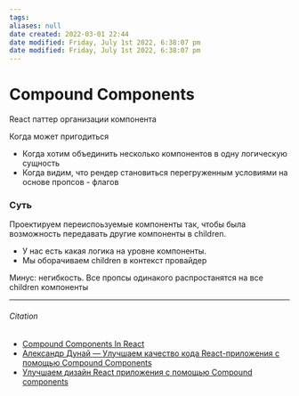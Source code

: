 ```yaml
---
tags: 
aliases: null
date created: 2022-03-01 22:44
date modified: Friday, July 1st 2022, 6:38:07 pm
date modified: Friday, July 1st 2022, 6:38:07 pm
---
```


# Compound Components

React паттер организации компонента

Когда может пригодиться

- Когда хотим объединить несколько компонентов в одну логическую сущность
- Когда видим, что рендер становиться перегруженным условиями на основе пропсов - флагов

### Суть

Проектируем переиспоьзуемые компоненты так, чтобы была возможность передавать другие компоненты в children.
- У нас есть какая логика на уровне компоненты.
- Мы оборачиваем children в контекст провайдер

Минус: негибкость. Все пропсы одинакого распростанятся на все children компоненты

---

###### Citation

- [Compound Components In React](https://www.smashingmagazine.com/2021/08/compound-components-react/)
- [Александр Дунай — Улучшаем качество кода React-приложения с помощью Compound Components](https://www.youtube.com/watch?v=4BByJUk5x7M)
- [Улучшаем дизайн React приложения с помощью Compound components](https://habr.com/ru/company/alfa/blog/647013/)

